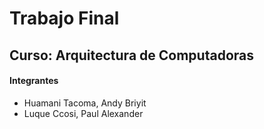 # Trabajo Final

## Curso: Arquitectura de Computadoras

#### Integrantes

- Huamani Tacoma, Andy Briyit
- Luque Ccosi, Paul Alexander
